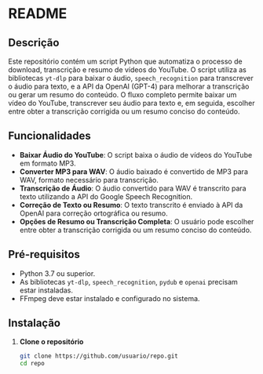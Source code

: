 # README

## Descrição

Este repositório contém um script Python que automatiza o processo de download, transcrição e resumo de vídeos do YouTube. O script utiliza as bibliotecas `yt-dlp` para baixar o áudio, `speech_recognition` para transcrever o áudio para texto, e a API da OpenAI (GPT-4) para melhorar a transcrição ou gerar um resumo do conteúdo. O fluxo completo permite baixar um vídeo do YouTube, transcrever seu áudio para texto e, em seguida, escolher entre obter a transcrição corrigida ou um resumo conciso do conteúdo.

## Funcionalidades

- **Baixar Áudio do YouTube**: O script baixa o áudio de vídeos do YouTube em formato MP3.
- **Converter MP3 para WAV**: O áudio baixado é convertido de MP3 para WAV, formato necessário para transcrição.
- **Transcrição de Áudio**: O áudio convertido para WAV é transcrito para texto utilizando a API do Google Speech Recognition.
- **Correção de Texto ou Resumo**: O texto transcrito é enviado à API da OpenAI para correção ortográfica ou resumo.
- **Opções de Resumo ou Transcrição Completa**: O usuário pode escolher entre obter a transcrição corrigida ou um resumo conciso do conteúdo.

## Pré-requisitos

- Python 3.7 ou superior.
- As bibliotecas `yt-dlp`, `speech_recognition`, `pydub` e `openai` precisam estar instaladas.
- FFmpeg deve estar instalado e configurado no sistema.

## Instalação

1. **Clone o repositório**

   ```bash
   git clone https://github.com/usuario/repo.git
   cd repo
